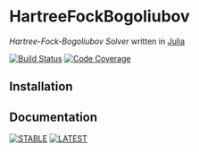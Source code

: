 # HartreeFockBogoliubov

*Hartree-Fock-Bogoliubov Solver* written in [Julia](https://julialang.org)

[![Build Status][travis-img]][travis-url]
[![Code Coverage][codecov-img]][codecov-url]

## Installation

## Documentation

[![**STABLE**][docs-stable-img]][docs-stable-url] [![**LATEST**][docs-latest-img]][docs-latest-url]

[docs-stable-img]: https://img.shields.io/badge/docs-stable-blue.svg
[docs-stable-url]: http://kyungminlee.org/HartreeFockBogoliubov.jl/stable
[docs-latest-img]: https://img.shields.io/badge/docs-latest-blue.svg
[docs-latest-url]: http://kyungminlee.org/HartreeFockBogoliubov.jl/latest

[travis-img]: https://travis-ci.org/kyungminlee/HartreeFockBogoliubov.jl.svg?branch=master
[travis-url]: https://travis-ci.org/kyungminlee/HartreeFockBogoliubov.jl

[codecov-img]: https://codecov.io/gh/kyungminlee/HartreeFockBogoliubov.jl/branch/master/graph/badge.svg
[codecov-url]: https://codecov.io/gh/kyungminlee/HartreeFockBogoliubov.jl
